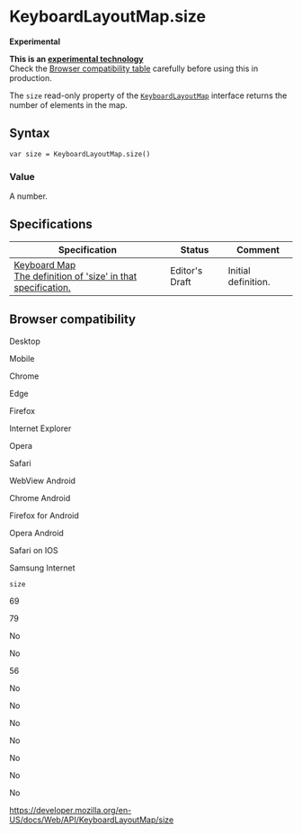 KeyboardLayoutMap.size
======================

**Experimental**

**This is an [experimental technology](https://developer.mozilla.org/en-US/docs/MDN/Guidelines/Conventions_definitions#experimental)**  
Check the [Browser compatibility table](#browser_compatibility) carefully before using this in production.

The `size` read-only property of the [`KeyboardLayoutMap`](../keyboardlayoutmap) interface returns the number of elements in the map.

Syntax
------

    var size = KeyboardLayoutMap.size()

### Value

A number.

Specifications
--------------

<table><thead><tr class="header"><th>Specification</th><th>Status</th><th>Comment</th></tr></thead><tbody><tr class="odd"><td><a href="https://wicg.github.io/keyboard-map/#keyboardlayoutmap-interface">Keyboard Map<br />
<span class="small">The definition of 'size' in that specification.</span></a></td><td><span class="spec-ed">Editor's Draft</span></td><td>Initial definition.</td></tr></tbody></table>

Browser compatibility
---------------------

Desktop

Mobile

Chrome

Edge

Firefox

Internet Explorer

Opera

Safari

WebView Android

Chrome Android

Firefox for Android

Opera Android

Safari on IOS

Samsung Internet

`size`

69

79

No

No

56

No

No

No

No

No

No

No

<a href="https://developer.mozilla.org/en-US/docs/Web/API/KeyboardLayoutMap/size" class="_attribution-link">https://developer.mozilla.org/en-US/docs/Web/API/KeyboardLayoutMap/size</a>
